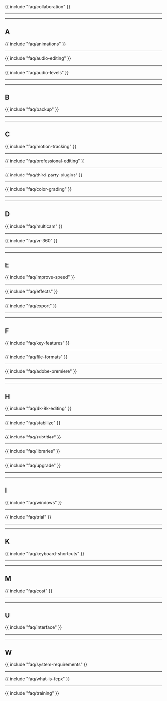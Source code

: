 ##  

{{ include "faq/collaboration" }}

---


---

## A

{{ include "faq/animations" }}

---

{{ include "faq/audio-editing" }}

---

{{ include "faq/audio-levels" }}

---


---

## B

{{ include "faq/backup" }}

---


---

## C

{{ include "faq/motion-tracking" }}

---

{{ include "faq/professional-editing" }}

---

{{ include "faq/third-party-plugins" }}

---

{{ include "faq/color-grading" }}

---


---

## D

{{ include "faq/multicam" }}

---

{{ include "faq/vr-360" }}

---


---

## E

{{ include "faq/improve-speed" }}

---

{{ include "faq/effects" }}

---

{{ include "faq/export" }}

---


---

## F

{{ include "faq/key-features" }}

---

{{ include "faq/file-formats" }}

---

{{ include "faq/adobe-premiere" }}

---


---

## H

{{ include "faq/4k-8k-editing" }}

---

{{ include "faq/stabilize" }}

---

{{ include "faq/subtitles" }}

---

{{ include "faq/libraries" }}

---

{{ include "faq/upgrade" }}

---


---

## I

{{ include "faq/windows" }}

---

{{ include "faq/trial" }}

---


---

## K

{{ include "faq/keyboard-shortcuts" }}

---


---

## M

{{ include "faq/cost" }}

---


---

## U

{{ include "faq/interface" }}

---


---

## W

{{ include "faq/system-requirements" }}

---

{{ include "faq/what-is-fcpx" }}

---

{{ include "faq/training" }}

